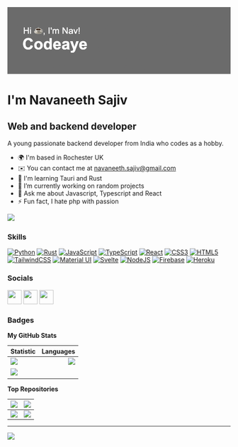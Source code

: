 ![Me](/header.png)

I'm Navaneeth Sajiv 
=======================================================================================================================================

Web and backend developer
-------------------------

A young passionate backend developer from India who codes as a hobby.

* 🌍  I'm based in Rochester UK
* ✉️  You can contact me at navaneeth.sajiv@gmail.com
* 🧠  I'm learning Tauri and Rust
* 🔭 I’m currently working on random projects
* 💬 Ask me about Javascript, Typescript and React
* ⚡ Fun fact, I hate php with passion

<a href="https://www.github.com/codeaye" target="_blank" rel="noreferrer"><img
src="https://img.shields.io/github/followers/codeaye?logo=github&style=for-the-badge&color=0891b2&labelColor=1c1917" /></a>

### Skills

<p align="left">
<a href="https://www.python.org/" target="_blank" rel="noreferrer"><img src="https://raw.githubusercontent.com/danielcranney/readme-generator/main/public/icons/skills/python-colored.svg" width="36" height="36" alt="Python" /></a>
<a href="https://www.rust-lang.org/" target="_blank" rel="noreferrer"><img src="https://raw.githubusercontent.com/danielcranney/readme-generator/main/public/icons/skills/rust-colored.svg" width="36" height="36" alt="Rust" /></a>
<a href="https://developer.mozilla.org/en-US/docs/Web/JavaScript" target="_blank" rel="noreferrer"><img src="https://raw.githubusercontent.com/danielcranney/readme-generator/main/public/icons/skills/javascript-colored.svg" width="36" height="36" alt="JavaScript" /></a>
<a href="https://www.typescriptlang.org/" target="_blank" rel="noreferrer"><img src="https://raw.githubusercontent.com/danielcranney/readme-generator/main/public/icons/skills/typescript-colored.svg" width="36" height="36" alt="TypeScript" /></a>
<a href="https://reactjs.org/" target="_blank" rel="noreferrer"><img src="https://raw.githubusercontent.com/danielcranney/readme-generator/main/public/icons/skills/react-colored.svg" width="36" height="36" alt="React" /></a>
<a href="https://www.w3.org/TR/CSS/#css" target="_blank" rel="noreferrer"><img src="https://raw.githubusercontent.com/danielcranney/readme-generator/main/public/icons/skills/css3-colored.svg" width="36" height="36" alt="CSS3" /></a>
<a href="https://developer.mozilla.org/en-US/docs/Glossary/HTML5" target="_blank" rel="noreferrer"><img src="https://raw.githubusercontent.com/danielcranney/readme-generator/main/public/icons/skills/html5-colored.svg" width="36" height="36" alt="HTML5" /></a>
<a href="https://tailwindcss.com/" target="_blank" rel="noreferrer"><img src="https://raw.githubusercontent.com/danielcranney/readme-generator/main/public/icons/skills/tailwindcss-colored.svg" width="36" height="36" alt="TailwindCSS" /></a>
<a href="https://mui.com/" target="_blank" rel="noreferrer"><img src="https://raw.githubusercontent.com/danielcranney/readme-generator/main/public/icons/skills/materialui-colored.svg" width="36" height="36" alt="Material UI" /></a>
<a href="https://svelte.dev/" target="_blank" rel="noreferrer"><img src="https://raw.githubusercontent.com/danielcranney/readme-generator/main/public/icons/skills/svelte-colored.svg" width="36" height="36" alt="Svelte" /></a>
<a href="https://nodejs.org/en/" target="_blank" rel="noreferrer"><img src="https://raw.githubusercontent.com/danielcranney/readme-generator/main/public/icons/skills/nodejs-colored.svg" width="36" height="36" alt="NodeJS" /></a>
<a href="https://firebase.google.com/" target="_blank" rel="noreferrer"><img src="https://raw.githubusercontent.com/danielcranney/readme-generator/main/public/icons/skills/firebase-colored.svg" width="36" height="36" alt="Firebase" /></a>
<a href="https://www.heroku.com/" target="_blank" rel="noreferrer"><img src="https://raw.githubusercontent.com/danielcranney/readme-generator/main/public/icons/skills/heroku-colored.svg" width="36" height="36" alt="Heroku" /></a>
</p>


### Socials

<p align="left"> <a href="https://discord.com/users/👑 Nav#2457" target="_blank" rel="noreferrer"><img src="https://raw.githubusercontent.com/danielcranney/readme-generator/main/public/icons/socials/discord.svg" width="32" height="32" /></a> <a href="https://www.github.com/codeaye" target="_blank" rel="noreferrer"><img src="https://raw.githubusercontent.com/danielcranney/readme-generator/main/public/icons/socials/github.svg" width="32" height="32" /></a> <a href="https://www.twitter.com/still_nav" target="_blank" rel="noreferrer"><img src="https://raw.githubusercontent.com/danielcranney/readme-generator/main/public/icons/socials/twitter.svg" width="32" height="32" /></a></p>

### Badges

<b>My GitHub Stats</b>

| Statistic     |  Languages     |
| :---       |           ---: |
| ![](https://github-readme-stats.vercel.app/api?username=codeaye&theme=dark&hide_border=true&include_all_commits=true&count_private=true)<br/>     |  ![](https://github-readme-stats.vercel.app/api/top-langs/?username=codeaye&theme=dark&hide_border=true&include_all_commits=true&count_private=true&layout=compact)   |
| ![](https://github-readme-streak-stats.herokuapp.com/?user=codeaye&theme=dark&hide_border=true)<br/>  |      |

<b>Top Repositories</b>

|   <a href="https://github.com/codeaye/auxilium" align="left"><img align="left" width="100%" src="https://github-readme-stats.vercel.app/api/pin/?username=codeaye&repo=auxilium&title_color=0891b2&text_color=ffffff&icon_color=0891b2&bg_color=1c1917&hide_border=true&locale=en" /></a>   |    <a href="https://github.com/codeaye/todo" align="left"><img align="left" width="100%" src="https://github-readme-stats.vercel.app/api/pin/?username=codeaye&repo=todo&title_color=0891b2&text_color=ffffff&icon_color=0891b2&bg_color=1c1917&hide_border=true&locale=en" /></a>   |
| :---       |           ---: |
| <a href="https://github.com/codeaye/minesweeper" align="left"><img align="left" width="100%" src="https://github-readme-stats.vercel.app/api/pin/?username=codeaye&repo=minesweeper&title_color=0891b2&text_color=ffffff&icon_color=0891b2&bg_color=1c1917&hide_border=true&locale=en" /></a>     |  <a href="https://github.com/codeaye/kolor" align="left"><img align="left" width="100%" src="https://github-readme-stats.vercel.app/api/pin/?username=codeaye&repo=kolor&title_color=0891b2&text_color=ffffff&icon_color=0891b2&bg_color=1c1917&hide_border=true&locale=en" /></a>     |

---
[![](https://visitcount.itsvg.in/api?id=codeaye&icon=6&color=12)](https://visitcount.itsvg.in)
